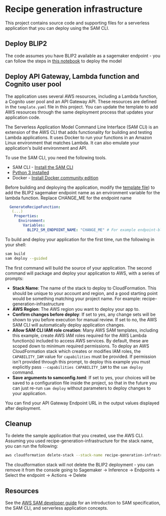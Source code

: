 # Recipe generation infrastructure

This project contains source code and supporting files for a serverless application that you can deploy using the SAM CLI.

## Deploy BLIP2

The code assumes you have BLIP2 available as a sagemaker endpoint - you can follow the steps in [this notebook](https://github.com/aws-samples/amazon-sagemaker-genai-content-moderation/blob/main/blip2-sagemaker.ipynb) to deploy the model

## Deploy API Gateway, Lambda function and Cognito user pool

The application uses several AWS resources, including a Lambda function, a Cognito user pool and an API Gateway API. These resources are defined in the `template.yaml` file in this project. You can update the template to add AWS resources through the same deployment process that updates your application code.

The Serverless Application Model Command Line Interface (SAM CLI) is an extension of the AWS CLI that adds functionality for building and testing Lambda applications. It uses Docker to run your functions in an Amazon Linux environment that matches Lambda. It can also emulate your application's build environment and API.

To use the SAM CLI, you need the following tools.

* SAM CLI - [Install the SAM CLI](https://docs.aws.amazon.com/serverless-application-model/latest/developerguide/serverless-sam-cli-install.html)
* [Python 3 installed](https://www.python.org/downloads/)
* Docker - [Install Docker community edition](https://hub.docker.com/search/?type=edition&offering=community)

Before building and deploying the application, modify the [template file](./template.yaml)) to add the 
BLIP2 sagemaker endpoint name as an environment variable for the lambda function. Replace CHANGE_ME for the endpoint name

```yaml
  GenerateRecipeFunction:
   (...)
    Properties:
      Environment:
        Variables:
          BLIP2_SM_ENDPOINT_NAME: "CHANGE_ME" # For example endpoint-blip2-flan-t5-xl-2023-05-08-03-09-05-747
```

To build and deploy your application for the first time, run the following in your shell:

```bash
sam build
sam deploy --guided
```

The first command will build the source of your application. The second command will package and deploy your application to AWS, with a series of prompts:

* **Stack Name**: The name of the stack to deploy to CloudFormation. This should be unique to your account and region, and a good starting point would be something matching your project name. For example: recipe-generation-infrastructure
* **AWS Region**: The AWS region you want to deploy your app to.
* **Confirm changes before deploy**: If set to yes, any change sets will be shown to you before execution for manual review. If set to no, the AWS SAM CLI will automatically deploy application changes.
* **Allow SAM CLI IAM role creation**: Many AWS SAM templates, including this example, create AWS IAM roles required for the AWS Lambda function(s) included to access AWS services. By default, these are scoped down to minimum required permissions. To deploy an AWS CloudFormation stack which creates or modifies IAM roles, the `CAPABILITY_IAM` value for `capabilities` must be provided. If permission isn't provided through this prompt, to deploy this example you must explicitly pass `--capabilities CAPABILITY_IAM` to the `sam deploy` command.
* **Save arguments to samconfig.toml**: If set to yes, your choices will be saved to a configuration file inside the project, so that in the future you can just re-run `sam deploy` without parameters to deploy changes to your application.

You can find your API Gateway Endpoint URL in the output values displayed after deployment.

## Cleanup

To delete the sample application that you created, use the AWS CLI. Assuming you used recipe-generation-infrastructure for the stack name, you can run the following:

```bash
aws cloudformation delete-stack --stack-name recipe-generation-infrastructure
```

The cloudformation stack will not delete the BLIP2 deployment - you can remove it from the console going to Sagemaker -> Inference -> Endpoints -> Select the endpoint -> Actions -> Delete 


## Resources

See the [AWS SAM developer guide](https://docs.aws.amazon.com/serverless-application-model/latest/developerguide/what-is-sam.html) for an introduction to SAM specification, the SAM CLI, and serverless application concepts.

